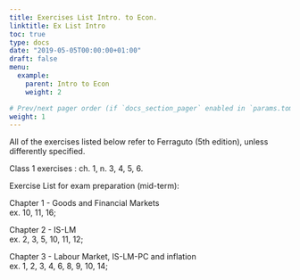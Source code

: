 ```yaml
---
title: Exercises List Intro. to Econ.
linktitle: Ex List Intro
toc: true
type: docs
date: "2019-05-05T00:00:00+01:00"
draft: false
menu:
  example:
    parent: Intro to Econ
    weight: 2

# Prev/next pager order (if `docs_section_pager` enabled in `params.toml`)
weight: 1
---
```

All of the exercises listed below refer to Ferraguto (5th edition), unless differently specified. 

Class 1 exercises : ch. 1, n. 3, 4, 5, 6. 


Exercise List for exam preparation (mid-term):

Chapter 1 - Goods and Financial Markets \
ex. 10, 11, 16; 

Chapter 2 - IS-LM \
ex. 2, 3, 5, 10, 11, 12;

Chapter 3 - Labour Market, IS-LM-PC and inflation \
ex. 1, 2, 3, 4, 6, 8, 9, 10, 14;
